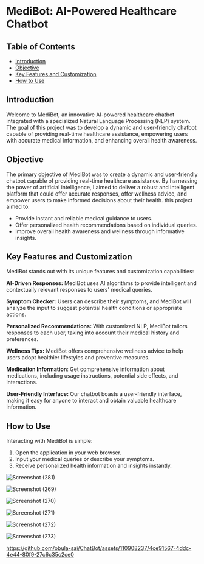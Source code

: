 # MediBot: AI-Powered Healthcare Chatbot 


## Table of Contents
- [Introduction](#introduction)
- [Objective](#objective)
- [Key Features and Customization](#key-features-and-customization)
- [How to Use](#how-to-use)


## Introduction

Welcome to MediBot, an innovative AI-powered healthcare chatbot integrated with a specialized Natural Language Processing (NLP) system. The goal of this project was to develop a dynamic and user-friendly chatbot capable of providing real-time healthcare assistance, empowering users with accurate medical information, and enhancing overall health awareness.

## Objective
The primary objective of MediBot was to create a dynamic and user-friendly chatbot capable of providing real-time healthcare assistance. By harnessing the power of artificial intelligence, I aimed to deliver a robust and intelligent platform that could offer accurate responses, offer wellness advice, and empower users to make informed decisions about their health.
this project aimed to:

- Provide instant and reliable medical guidance to users.
- Offer personalized health recommendations based on individual queries.
- Improve overall health awareness and wellness through informative insights.

## Key Features and Customization

MediBot stands out with its unique features and customization capabilities:

**AI-Driven Responses:** MediBot uses  AI algorithms to provide intelligent and contextually relevant responses to users' medical queries.

**Symptom Checker:** Users can describe their symptoms, and MediBot will analyze the input to suggest potential health conditions or appropriate actions.

**Personalized Recommendations:** With customized NLP, MediBot tailors responses to each user, taking into account their medical history and preferences.

**Wellness Tips:** MediBot offers comprehensive wellness advice to help users adopt healthier lifestyles and preventive measures.

**Medication Information**: Get comprehensive information about medications, including usage instructions, potential side effects, and interactions.

**User-Friendly Interface:** Our chatbot boasts a user-friendly interface, making it easy for anyone to interact and obtain valuable healthcare information.

## How to Use

Interacting with MediBot is simple:

1. Open the application in your web browser.
2. Input your medical queries or describe your symptoms.
3. Receive personalized health information and insights instantly.





















































![Screenshot (281)](https://github.com/obula-sai/ChatBot/assets/110908237/53c2c431-3f81-47cd-90f8-a2d3d9df6def)


![Screenshot (269)](https://github.com/obula-sai/ChatBot/assets/110908237/12a289e5-32d2-4931-a697-b72f87e7c490)


![Screenshot (270)](https://github.com/obula-sai/ChatBot/assets/110908237/9e29832d-b5ce-49e2-8607-15f8f2814b2c)


![Screenshot (271)](https://github.com/obula-sai/ChatBot/assets/110908237/65b01220-9444-4f13-8715-c881a57e7c50)


![Screenshot (272)](https://github.com/obula-sai/ChatBot/assets/110908237/806e807a-a24d-47cc-a3cb-9f16098dbfac)


![Screenshot (273)](https://github.com/obula-sai/ChatBot/assets/110908237/67d4e8f6-7fc0-4a1c-b1ac-c7551fa7763f)




https://github.com/obula-sai/ChatBot/assets/110908237/4ce91567-4ddc-4e44-80f9-27c6c35c2ce0



